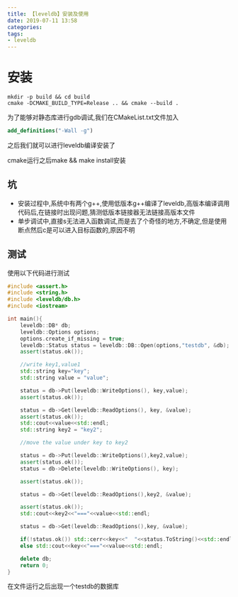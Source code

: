 ```yaml
---
title: 【leveldb】安装及使用
date: 2019-07-11 13:58
categories: 
tags: 
- leveldb
---
```


# 安装
```shell
mkdir -p build && cd build
cmake -DCMAKE_BUILD_TYPE=Release .. && cmake --build .
```
为了能够对静态库进行gdb调试,我们在CMakeList.txt文件加入
```cmake
add_definitions("-Wall -g")
```
之后我们就可以进行leveldb编译安装了

cmake运行之后make && make install安装

## 坑
* 安装过程中,系统中有两个g++,使用低版本g++编译了leveldb,高版本编译调用代码后,在链接时出现问题,猜测低版本链接器无法链接高版本文件
* 单步调试中,直接s无法进入函数调试,而是去了个奇怪的地方,不确定,但是使用断点然后c是可以进入目标函数的,原因不明

## 测试
使用以下代码进行测试

```c++
#include <assert.h>
#include <string.h>
#include <leveldb/db.h>
#include <iostream>

int main(){
    leveldb::DB* db;
    leveldb::Options options;
    options.create_if_missing = true;
    leveldb::Status status = leveldb::DB::Open(options,"testdb", &db);
    assert(status.ok());

    //write key1,value1
    std::string key="key";
    std::string value = "value";

    status = db->Put(leveldb::WriteOptions(), key,value);
    assert(status.ok());

    status = db->Get(leveldb::ReadOptions(), key, &value);
    assert(status.ok());
    std::cout<<value<<std::endl;
    std::string key2 = "key2";

    //move the value under key to key2

    status = db->Put(leveldb::WriteOptions(),key2,value);
    assert(status.ok());
    status = db->Delete(leveldb::WriteOptions(), key);

    assert(status.ok());

    status = db->Get(leveldb::ReadOptions(),key2, &value);

    assert(status.ok());
    std::cout<<key2<<"==="<<value<<std::endl;

    status = db->Get(leveldb::ReadOptions(),key, &value);

    if(!status.ok()) std::cerr<<key<<"  "<<status.ToString()<<std::endl;
    else std::cout<<key<<"==="<<value<<std::endl;

    delete db;
    return 0;
}
```
在文件运行之后出现一个testdb的数据库

